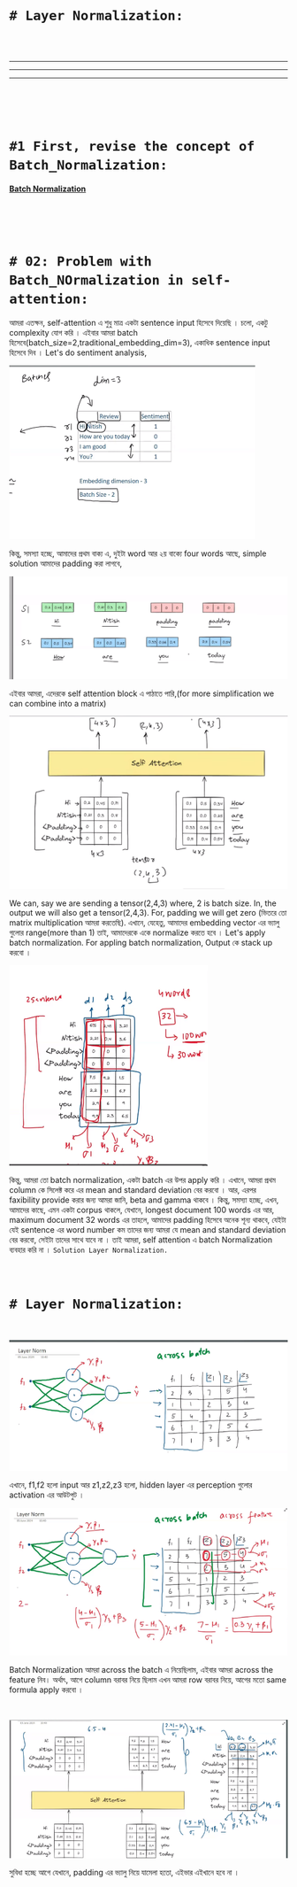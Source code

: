 <br>
<br>

# `# Layer Normalization: `

<br>
<br>

---
---
---

<br>
<br>
<br>

# `#1 First, revise the concept of Batch_Normalization: `

[**Batch Normalization**](https://github.com/yasin-arafat-05/100DaysDL/blob/main/note/31_Batch_Normalization.pdf)


<br>
<br>
<br>


# `# 02: Problem with Batch_NOrmalization in self-attention: `

আমরা এতক্ষন, self-attention এ শুধু মাত্র একটা sentence input হিসেবে দিয়েছি । চলো, একটু complexity যোগ করি । এইবার আমরা batch হিসেবে(batch_size=2,traditional_embedding_dim=3), একাধিক sentence input হিসেবে দিব । Let's do sentiment analysis,

![image](img/img33.png)

কিন্তু, সমস্যা হচ্ছে, আমাদের প্রথম বাক্য এ, দুইটা word আর ২য় বাক্যে four words আছে, simple solution আমাদের  padding করা লাগবে, 

![image](img/img34.png)


এইবার আমরা, এদেরকে self attention block এ পাঠাতে পারি,(for more simplification we can combine into a matrix) 

![image_image](img/img35.png)

We can, say we are sending a tensor(2,4,3) where, 2 is batch size. In, the output we will also get a tensor(2,4,3). For, padding we will get zero (ভিতরে তো matrix multiplication আমরা করতেছি). এখানে, যেহেতু, আমাদের embedding vector এর ভ্যালু গুলোর range(more than 1) তাই, আমাদেরকে একে normalize করতে হবে । Let's apply batch normalization. For appling batch normalization, Output কে stack up করবো । 


![image_image](img/img36.png)

কিন্তু, আমরা তো batch normalization, একটা batch এর উপর apply করি । এখানে, আমরা প্রথম column কে সিলেক্ট করে এর mean and standard deviation বের করবো । আর, এরপর faxibility provide করার জন্য আমরা জানি, beta and gamma থাকবে । কিন্তু, সমস্যা হচ্ছে, এখন, আমাদের কাছে, এমন একটা corpus থাকলে, যেখানে, longest document 100 words এর আর, maximum document 32 words এর তাহলে, আমাদের padding হিসেবে অনেক শূন্য থাকবে, যেইটা যেই sentence এর word number কম তাদের জন্য আমরা যে mean and standard deviation বের করবো, সেইটা তাদের সাথে যাবে না । তাই আমরা, self attention এ batch Normalization ব্যবহার করি না । `Solution Layer Normalization.`

<br>

# `# Layer Normalization: `

<br>


![image_image](img/img37.png)

এখানে, f1,f2 হলো input আর z1,z2,z3 হলো, hidden layer এর perception গুলোর activation এর আউটপুট । 

![image](img/img38.png)

Batch Normalization আমরা across the batch এ নিয়েছিলাম, এইবার আমরা across the feature নিব। অর্থাৎ, আগে column বরাবর নিয়ে ছিলাম এখন আমরা  row বরাবর নিয়ে, আগের মতো same formula apply করবো । 

<br>

![image](img/img39.png)

সুবিধা হচ্ছে আগে যেখানে, padding এর ভ্যালু নিয়ে যামেলা হতো, এইভার এইখানে হবে না । 

<br>
